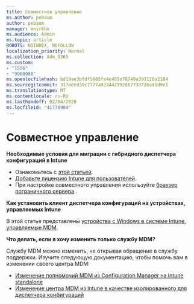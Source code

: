 ```yaml
---
title: Совместное управление
ms.author: pebaum
author: pebaum
manager: mnirkhe
ms.audience: Admin
ms.topic: article
ROBOTS: NOINDEX, NOFOLLOW
localization_priority: Normal
ms.collection: Adm_O365
ms.custom:
- "1556"
- "9000080"
ms.openlocfilehash: bd19ae3bfdf5005fe4e495e78749a393128a2184
ms.sourcegitcommit: 317eeed39c7777a922442992d67733726c41d9e1
ms.translationtype: MT
ms.contentlocale: ru-RU
ms.lasthandoff: 02/04/2020
ms.locfileid: "41770904"
---
```

# <a name="co-management"></a>Совместное управление

**Необходимые условия для миграции с гибридного диспетчера конфигураций в Intune**

- Ознакомьтесь с [этой статьей](https://docs.microsoft.com/configmgr/mdm/deploy-use/migrate-hybridmdm-to-intunesa).
- [Добавьте лицензию Intune для пользователей](https://docs.microsoft.com/intune/licenses-assign).
- При настройке совместного управления используйте [браузер пограничного сервера](https://www.microsoft.com/windows/microsoft-edge) .

**Как установить клиент диспетчера конфигураций на устройствах, управляемых Intune**

В этой статье представлены [устройства с Windows в системе Intune, управляемые MDM](https://docs.microsoft.com/configmgr/core/clients/deploy/deploy-clients-to-windows-computers#bkmk_mdm).

**Что делать, если я хочу изменить только службу MDM?**

Службу MDM можно изменить, не открывая обращение в службу поддержки. Изучите следующую документацию, чтобы помочь вам в изменении своего центра MDM:

- [Изменение полномочий MDM из Configuration Manager на Intune standalone](https://docs.microsoft.com/configmgr/mdm/deploy-use/migrate-change-mdm-authority)
- [Изменение центра MDM из Intune в качестве изолированного для диспетчера конфигураций](https://docs.microsoft.com/configmgr/mdm/deploy-use/change-mdm-authority)
